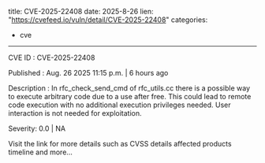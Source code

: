  
title: CVE-2025-22408
date: 2025-8-26
lien: "https://cvefeed.io/vuln/detail/CVE-2025-22408"
categories:
  - cve
---

CVE ID : CVE-2025-22408

Published :  Aug. 26
2025
11:15 p.m. | 6 hours ago

Description : In rfc_check_send_cmd of rfc_utils.cc
there is a possible way to execute arbitrary code due to a use after free. This could lead to remote code execution with no additional execution privileges needed. User interaction is not needed for exploitation.

Severity: 0.0 | NA

Visit the link for more details
such as CVSS details
affected products
timeline
and more...

